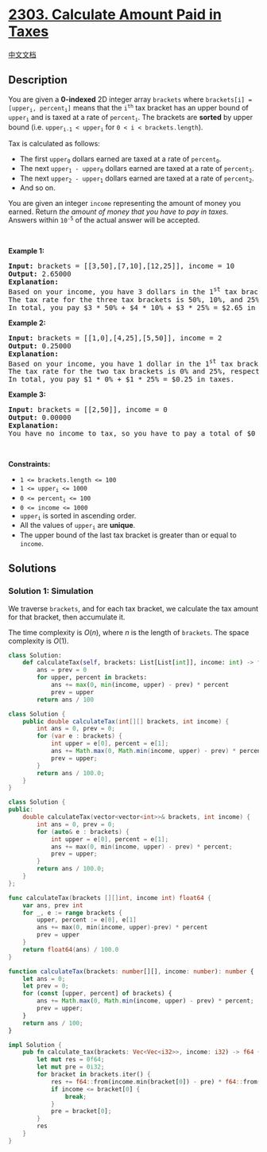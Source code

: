 # [2303. Calculate Amount Paid in Taxes](https://leetcode.com/problems/calculate-amount-paid-in-taxes)

[中文文档](/solution/2300-2399/2303.Calculate%20Amount%20Paid%20in%20Taxes/README.md)

<!-- tags:Array,Simulation -->

<!-- difficulty:Easy -->

## Description

<p>You are given a <strong>0-indexed</strong> 2D integer array <code>brackets</code> where <code>brackets[i] = [upper<sub>i</sub>, percent<sub>i</sub>]</code> means that the <code>i<sup>th</sup></code> tax bracket has an upper bound of <code>upper<sub>i</sub></code> and is taxed at a rate of <code>percent<sub>i</sub></code>. The brackets are <strong>sorted</strong> by upper bound (i.e. <code>upper<sub>i-1</sub> &lt; upper<sub>i</sub></code> for <code>0 &lt; i &lt; brackets.length</code>).</p>

<p>Tax is calculated as follows:</p>

<ul>
	<li>The first <code>upper<sub>0</sub></code> dollars earned are taxed at a rate of <code>percent<sub>0</sub></code>.</li>
	<li>The next <code>upper<sub>1</sub> - upper<sub>0</sub></code> dollars earned are taxed at a rate of <code>percent<sub>1</sub></code>.</li>
	<li>The next <code>upper<sub>2</sub> - upper<sub>1</sub></code> dollars earned are taxed at a rate of <code>percent<sub>2</sub></code>.</li>
	<li>And so on.</li>
</ul>

<p>You are given an integer <code>income</code> representing the amount of money you earned. Return <em>the amount of money that you have to pay in taxes.</em> Answers within <code>10<sup>-5</sup></code> of the actual answer will be accepted.</p>

<p>&nbsp;</p>
<p><strong class="example">Example 1:</strong></p>

<pre>
<strong>Input:</strong> brackets = [[3,50],[7,10],[12,25]], income = 10
<strong>Output:</strong> 2.65000
<strong>Explanation:</strong>
Based on your income, you have 3 dollars in the 1<sup>st</sup> tax bracket, 4 dollars in the 2<sup>nd</sup> tax bracket, and 3 dollars in the 3<sup>rd</sup> tax bracket.
The tax rate for the three tax brackets is 50%, 10%, and 25%, respectively.
In total, you pay $3 * 50% + $4 * 10% + $3 * 25% = $2.65 in taxes.
</pre>

<p><strong class="example">Example 2:</strong></p>

<pre>
<strong>Input:</strong> brackets = [[1,0],[4,25],[5,50]], income = 2
<strong>Output:</strong> 0.25000
<strong>Explanation:</strong>
Based on your income, you have 1 dollar in the 1<sup>st</sup> tax bracket and 1 dollar in the 2<sup>nd</sup> tax bracket.
The tax rate for the two tax brackets is 0% and 25%, respectively.
In total, you pay $1 * 0% + $1 * 25% = $0.25 in taxes.
</pre>

<p><strong class="example">Example 3:</strong></p>

<pre>
<strong>Input:</strong> brackets = [[2,50]], income = 0
<strong>Output:</strong> 0.00000
<strong>Explanation:</strong>
You have no income to tax, so you have to pay a total of $0 in taxes.
</pre>

<p>&nbsp;</p>
<p><strong>Constraints:</strong></p>

<ul>
	<li><code>1 &lt;= brackets.length &lt;= 100</code></li>
	<li><code>1 &lt;= upper<sub>i</sub> &lt;= 1000</code></li>
	<li><code>0 &lt;= percent<sub>i</sub> &lt;= 100</code></li>
	<li><code>0 &lt;= income &lt;= 1000</code></li>
	<li><code>upper<sub>i</sub></code> is sorted in ascending order.</li>
	<li>All the values of <code>upper<sub>i</sub></code> are <strong>unique</strong>.</li>
	<li>The upper bound of the last tax bracket is greater than or equal to <code>income</code>.</li>
</ul>

## Solutions

### Solution 1: Simulation

We traverse `brackets`, and for each tax bracket, we calculate the tax amount for that bracket, then accumulate it.

The time complexity is $O(n)$, where $n$ is the length of `brackets`. The space complexity is $O(1)$.

<!-- tabs:start -->

```python
class Solution:
    def calculateTax(self, brackets: List[List[int]], income: int) -> float:
        ans = prev = 0
        for upper, percent in brackets:
            ans += max(0, min(income, upper) - prev) * percent
            prev = upper
        return ans / 100
```

```java
class Solution {
    public double calculateTax(int[][] brackets, int income) {
        int ans = 0, prev = 0;
        for (var e : brackets) {
            int upper = e[0], percent = e[1];
            ans += Math.max(0, Math.min(income, upper) - prev) * percent;
            prev = upper;
        }
        return ans / 100.0;
    }
}
```

```cpp
class Solution {
public:
    double calculateTax(vector<vector<int>>& brackets, int income) {
        int ans = 0, prev = 0;
        for (auto& e : brackets) {
            int upper = e[0], percent = e[1];
            ans += max(0, min(income, upper) - prev) * percent;
            prev = upper;
        }
        return ans / 100.0;
    }
};
```

```go
func calculateTax(brackets [][]int, income int) float64 {
	var ans, prev int
	for _, e := range brackets {
		upper, percent := e[0], e[1]
		ans += max(0, min(income, upper)-prev) * percent
		prev = upper
	}
	return float64(ans) / 100.0
}
```

```ts
function calculateTax(brackets: number[][], income: number): number {
    let ans = 0;
    let prev = 0;
    for (const [upper, percent] of brackets) {
        ans += Math.max(0, Math.min(income, upper) - prev) * percent;
        prev = upper;
    }
    return ans / 100;
}
```

```rust
impl Solution {
    pub fn calculate_tax(brackets: Vec<Vec<i32>>, income: i32) -> f64 {
        let mut res = 0f64;
        let mut pre = 0i32;
        for bracket in brackets.iter() {
            res += f64::from(income.min(bracket[0]) - pre) * f64::from(bracket[1]) * 0.01;
            if income <= bracket[0] {
                break;
            }
            pre = bracket[0];
        }
        res
    }
}
```

<!-- tabs:end -->

<!-- end -->
